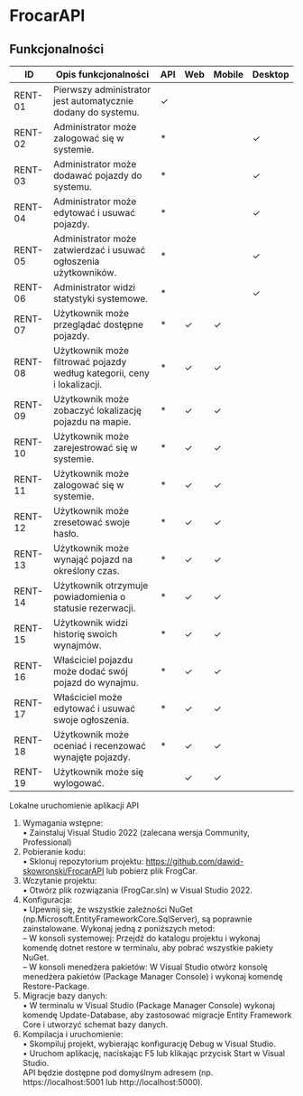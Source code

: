 # FrocarAPI
## Funkcjonalności

| ID        | Opis funkcjonalności                                      | API | Web | Mobile | Desktop |
|-----------|----------------------------------------------------------|-----|-----|--------|---------|
| RENT-01   | Pierwszy administrator jest automatycznie dodany do systemu. | ✓   |     |        |         |
| RENT-02   | Administrator może zalogować się w systemie.            | *   |     |        | ✓       |
| RENT-03   | Administrator może dodawać pojazdy do systemu.          | *   |     |        | ✓       |
| RENT-04   | Administrator może edytować i usuwać pojazdy.           | *   |     |        | ✓       |
| RENT-05   | Administrator może zatwierdzać i usuwać ogłoszenia użytkowników. | *   |     |        | ✓       |
| RENT-06   | Administrator widzi statystyki systemowe.               | *   |     |        | ✓       |
| RENT-07   | Użytkownik może przeglądać dostępne pojazdy.            | *   | ✓   | ✓      |         |
| RENT-08   | Użytkownik może filtrować pojazdy według kategorii, ceny i lokalizacji. | *   | ✓   | ✓      |         |
| RENT-09   | Użytkownik może zobaczyć lokalizację pojazdu na mapie.  | *   | ✓   | ✓      |         |
| RENT-10   | Użytkownik może zarejestrować się w systemie.           | *   | ✓   | ✓      |         |
| RENT-11   | Użytkownik może zalogować się w systemie.               | *   | ✓   | ✓      |         |
| RENT-12   | Użytkownik może zresetować swoje hasło.                 | *   | ✓   | ✓      |         |
| RENT-13   | Użytkownik może wynająć pojazd na określony czas.       | *   | ✓   | ✓      |         |
| RENT-14   | Użytkownik otrzymuje powiadomienia o statusie rezerwacji. | *   | ✓   | ✓      |         |
| RENT-15   | Użytkownik widzi historię swoich wynajmów.              | *   | ✓   | ✓      |         |
| RENT-16   | Właściciel pojazdu może dodać swój pojazd do wynajmu.   | *   | ✓   | ✓      |         |
| RENT-17   | Właściciel może edytować i usuwać swoje ogłoszenia.     | *   | ✓   | ✓      |         |
| RENT-18   | Użytkownik może oceniać i recenzować wynajęte pojazdy.  | *   | ✓   | ✓      |         |
| RENT-19   | Użytkownik może się wylogować.                          |     | ✓   | ✓      |         |

Lokalne uruchomienie aplikacji API
1. Wymagania wstępne:<br>
• Zainstaluj Visual Studio 2022 (zalecana wersja Community, Professional)
2. Pobieranie kodu:<br>
• Sklonuj repozytorium projektu: https://github.com/dawid-skowronski/FrocarAPI lub pobierz plik FrogCar.
3. Wczytanie projektu:<br>
• Otwórz plik rozwiązania (FrogCar.sln) w Visual Studio 2022.
4. Konfiguracja:<br>
• Upewnij się, że wszystkie zależności NuGet (np.Microsoft.EntityFrameworkCore.SqlServer), są poprawnie zainstalowane.
Wykonaj jedną z poniższych metod:<br>
– W konsoli systemowej: Przejdź do katalogu projektu i wykonaj komendę dotnet restore w terminalu, aby pobrać wszystkie pakiety NuGet.<br>
– W konsoli menedżera pakietów: W Visual Studio otwórz konsolę menedżera pakietów (Package Manager Console) i wykonaj komendę Restore-Package.
5. Migracje bazy danych:<br>
• W terminalu w Visual Studio (Package Manager Console) wykonaj komendę Update-Database, aby zastosować migracje Entity Framework Core i utworzyć schemat bazy danych.
6. Kompilacja i uruchomienie:<br>
• Skompiluj projekt, wybierając konfigurację Debug w Visual Studio.<br>
• Uruchom aplikację, naciskając F5 lub klikając przycisk Start w Visual Studio.<br>
API będzie dostępne pod domyślnym adresem (np. https://localhost:5001 lub http://localhost:5000).
